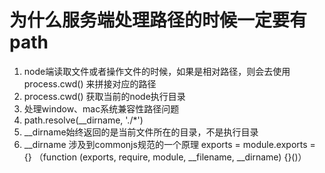 # 为什么服务端处理路径的时候一定要有path
1. node端读取文件或者操作文件的时候，如果是相对路径，则会去使用process.cwd() 来拼接对应的路径
2. process.cwd() 获取当前的node执行目录
3. 处理window、mac系统兼容性路径问题
4. path.resolve(__dirname, './*')
5. __dirname始终返回的是当前文件所在的目录，不是执行目录
6. __dirname 涉及到commonjs规范的一个原理
exports = module.exports = {}
（function (exports, require, module, __filename, __dirname) {}()）
